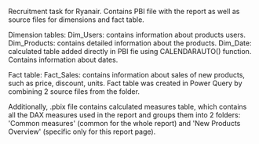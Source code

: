 Recruitment task for Ryanair.
Contains PBI file with the report as well as source files for dimensions and fact table. 

Dimension tables: 
Dim_Users: contains information about products users. 
Dim_Products: contains detailed information about the products. 
Dim_Date: calculated table added directly in PBI fie using CALENDARAUTO() function. Contains information about dates.

Fact table:
Fact_Sales: contains information about sales of new products, such as price, discount, units. Fact table was created in Power Query by combining 2 source files from the folder. 

Additionally, .pbix file contains calculated measures table, which contains all the DAX measures used in the report and groups them into 2 folders: 'Common measures' (common for the whole report) and 'New Products Overview' (specific only for this report page). 


